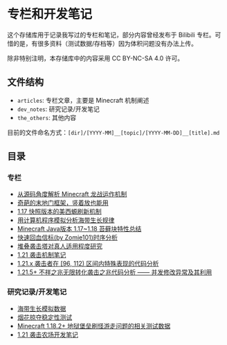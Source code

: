 # 专栏和开发笔记

这个存储库用于记录我写过的专栏和笔记，部分内容曾经发布于 Bilibili 专栏。可惜的是，有很多资料（测试数据/存档等）因为体积问题没有办法上传。

除非特别注明，本存储库中的内容采用 CC BY-NC-SA 4.0 许可。

## 文件结构

- `articles`: 专栏文章，主要是 Minecraft 机制阐述
- `dev_notes`: 研究记录/开发笔记
- `the_others`: 其他内容

目前的文件命名方式：`[dir]/[YYYY-MM]__[topic]/[YYYY-MM-DD]__[title].md`

## 目录

### 专栏

- [从源码角度解析 Minecraft 龙战运作机制](./articles/2020-07__dragon_fight/)
- [奇葩的末地门框架，竖着放也能用](./articles/2021-03__end_portal_frame/)
- [1.17 快照版本的美西螈刷新机制](./articles/2021-05__axolotl_spawning/)
- [用计算机程序模拟分析海带生长规律](./articles/2021-08__kelp_simulate/)
- [Minecraft Java版本 1.17~1.18 苔藓块特性总结](./articles/2021-12__moss_properties/)
- [快速回血信标(by Zomie101)时序分析](./articles/2022-04__fast_regen_beacon/)
- [堆叠袭击塔对真人适用程度研究](./articles/2024-02__raid_explaination/)
- [1.21 袭击机制笔记](./articles/2024-06__1-21_raid/)
- [1.21.x 袭击者在 \[96, 112\) 区间内特殊表现的代码分析](./articles/2025-04__1-21_captain_replace/)
- [1.21.5+ 不祥之兆无限转化袭击之兆代码分析 —— 并发修改异常及其利用](./articles/2025-08__1-21-5_infinite_omen/2025-08__1-21-5_infinite_omen.md)


### 研究记录/开发笔记

- [海带生长模拟数据](./dev_notes/2021-08__kelp_simulate/)
- [烟花掠夺稳定性测试](./dev_notes/2023-11__fireworks/)
- [Minecraft 1.18.2+ 地狱堡垒刷怪游走问题的相关测试数据](./dev_notes/2024-04__fortress_packed_spawning/)
- [1.21 袭击农场开发笔记](./dev_notes/2024-07__1-21_raid/)
